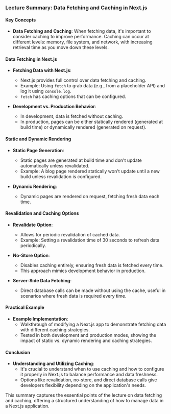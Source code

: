 ### Lecture Summary: Data Fetching and Caching in Next.js

#### **Key Concepts**
- **Data Fetching and Caching**: When fetching data, it's important to consider caching to improve performance. Caching can occur at different levels: memory, file system, and network, with increasing retrieval time as you move down these levels.

#### **Data Fetching in Next.js**
- **Fetching Data with Next.js**: 
  - Next.js provides full control over data fetching and caching.
  - Example: Using `fetch` to grab data (e.g., from a placeholder API) and log it using `console.log`.
  - `fetch` has caching options that can be configured.

- **Development vs. Production Behavior**:
  - In development, data is fetched without caching.
  - In production, pages can be either statically rendered (generated at build time) or dynamically rendered (generated on request).

#### **Static and Dynamic Rendering**
- **Static Page Generation**:
  - Static pages are generated at build time and don't update automatically unless revalidated.
  - Example: A blog page rendered statically won't update until a new build unless revalidation is configured.

- **Dynamic Rendering**:
  - Dynamic pages are rendered on request, fetching fresh data each time.

#### **Revalidation and Caching Options**
- **Revalidate Option**:
  - Allows for periodic revalidation of cached data.
  - Example: Setting a revalidation time of 30 seconds to refresh data periodically.
  
- **No-Store Option**:
  - Disables caching entirely, ensuring fresh data is fetched every time.
  - This approach mimics development behavior in production.

- **Server-Side Data Fetching**:
  - Direct database calls can be made without using the cache, useful in scenarios where fresh data is required every time.

#### **Practical Example**
- **Example Implementation**:
  - Walkthrough of modifying a Next.js app to demonstrate fetching data with different caching strategies.
  - Tested in both development and production modes, showing the impact of static vs. dynamic rendering and caching strategies.

#### **Conclusion**
- **Understanding and Utilizing Caching**:
  - It's crucial to understand when to use caching and how to configure it properly in Next.js to balance performance and data freshness.
  - Options like revalidation, no-store, and direct database calls give developers flexibility depending on the application's needs.

This summary captures the essential points of the lecture on data fetching and caching, offering a structured understanding of how to manage data in a Next.js application.